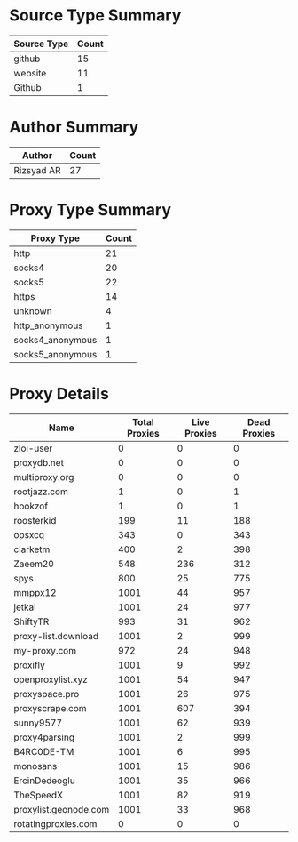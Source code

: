 # Source Type Summary

| Source Type | Count |
|-------------|-------|
| github | 15 |
| website | 11 |
| Github | 1 |


# Author Summary

| Author | Count |
|--------|-------|
| Rizsyad AR | 27 |


# Proxy Type Summary

| Proxy Type | Count |
|------------|-------|
| http | 21 |
| socks4 | 20 |
| socks5 | 22 |
| https | 14 |
| unknown | 4 |
| http_anonymous | 1 |
| socks4_anonymous | 1 |
| socks5_anonymous | 1 |


# Proxy Details

| Name | Total Proxies | Live Proxies | Dead Proxies |
|------|---------------|--------------|---------------|
| zloi-user | 0 | 0 | 0 |
| proxydb.net | 0 | 0 | 0 |
| multiproxy.org | 0 | 0 | 0 |
| rootjazz.com | 1 | 0 | 1 |
| hookzof | 1 | 0 | 1 |
| roosterkid | 199 | 11 | 188 |
| opsxcq | 343 | 0 | 343 |
| clarketm | 400 | 2 | 398 |
| Zaeem20 | 548 | 236 | 312 |
| spys | 800 | 25 | 775 |
| mmppx12 | 1001 | 44 | 957 |
| jetkai | 1001 | 24 | 977 |
| ShiftyTR | 993 | 31 | 962 |
| proxy-list.download | 1001 | 2 | 999 |
| my-proxy.com | 972 | 24 | 948 |
| proxifly | 1001 | 9 | 992 |
| openproxylist.xyz | 1001 | 54 | 947 |
| proxyspace.pro | 1001 | 26 | 975 |
| proxyscrape.com | 1001 | 607 | 394 |
| sunny9577 | 1001 | 62 | 939 |
| proxy4parsing | 1001 | 2 | 999 |
| B4RC0DE-TM | 1001 | 6 | 995 |
| monosans | 1001 | 15 | 986 |
| ErcinDedeoglu | 1001 | 35 | 966 |
| TheSpeedX | 1001 | 82 | 919 |
| proxylist.geonode.com | 1001 | 33 | 968 |
| rotatingproxies.com | 0 | 0 | 0 |
